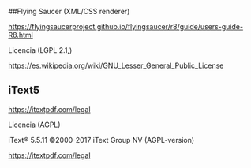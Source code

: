 
##Flying Saucer (XML/CSS renderer)

https://flyingsaucerproject.github.io/flyingsaucer/r8/guide/users-guide-R8.html

Licencia (LGPL 2.1,)

https://es.wikipedia.org/wiki/GNU_Lesser_General_Public_License


## iText5
https://itextpdf.com/legal

Licencia (AGPL)

iText® 5.5.11 ©2000-2017 iText Group NV (AGPL-version)

https://itextpdf.com/legal
